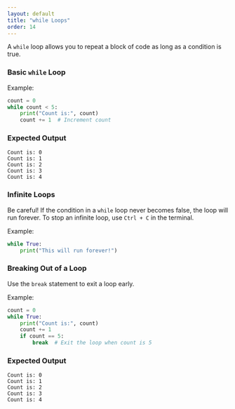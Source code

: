 ```yaml
---
layout: default
title: "while Loops"
order: 14
---
```


A `while` loop allows you to repeat a block of code as long as a condition is true.

### Basic `while` Loop

Example:

```python
count = 0
while count < 5:
    print("Count is:", count)
    count += 1  # Increment count
```

### Expected Output

```plaintext
Count is: 0
Count is: 1
Count is: 2
Count is: 3
Count is: 4
```

### Infinite Loops

Be careful! If the condition in a `while` loop never becomes false, the loop will run forever. To stop an infinite loop, use `Ctrl + C` in the terminal.

Example:

```python
while True:
    print("This will run forever!")
```

### Breaking Out of a Loop

Use the `break` statement to exit a loop early.

Example:

```python
count = 0
while True:
    print("Count is:", count)
    count += 1
    if count == 5:
        break  # Exit the loop when count is 5
```

### Expected Output

```plaintext
Count is: 0
Count is: 1
Count is: 2
Count is: 3
Count is: 4
```